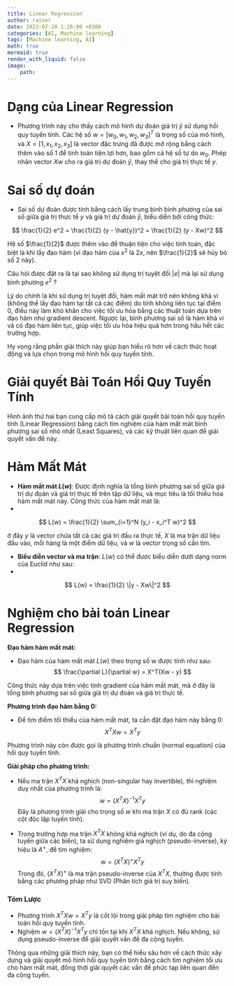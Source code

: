 ```yaml
---
title: Linear Regression
author: rainer
date: 2023-07-28 1:26:00 +0300
categories: [AI, Machine learning]
tags: [Machine learning, AI]
math: true
mermaid: true
render_with_liquid: false
image:
    path: 
---
```




# Dạng của Linear Regression
- Phương trình này cho thấy cách mô hình dự đoán giá trị $\hat{y}$ sử dụng hồi quy tuyến tính. Các hệ số $w = [w_0, w_1, w_2, w_3]^T$ là trọng số của mô hình, và $X = [1, x_1, x_2, x_3]$ là vector đặc trưng đã được mở rộng bằng cách thêm vào số 1 để tính toán tiện lợi hơn, bao gồm cả hệ số tự do $w_0$. Phép nhân vector $Xw$ cho ra giá trị dự đoán $\hat{y}$, thay thế cho giá trị thực tế $y$.

# Sai số dự đoán
- Sai số dự đoán được tính bằng cách lấy trung bình bình phương của sai số giữa giá trị thực tế $y$ và giá trị dự đoán $\hat{y}$, biểu diễn bởi công thức:

$$
  \frac{1}{2} e^2 = \frac{1}{2} (y - \hat{y})^2 = \frac{1}{2} (y - Xw)^2
$$

Hệ số $\frac{1}{2}$ được thêm vào để thuận tiện cho việc tính toán, đặc biệt là khi lấy đạo hàm (vì đạo hàm của $x^2$ là $2x$, nên $\frac{1}{2}$ sẽ hủy bỏ số 2 này).

Câu hỏi được đặt ra là tại sao không sử dụng trị tuyệt đối $|e|$ mà lại sử dụng bình phương $e^2$ ? 

Lý do chính là khi sử dụng trị tuyệt đối, hàm mất mát trở nên không khả vi (không thể lấy đạo hàm tại tất cả các điểm) do tính không liên tục tại điểm 0, điều này làm khó khăn cho việc tối ưu hóa bằng các thuật toán dựa trên đạo hàm như gradient descent. Ngược lại, bình phương sai số là hàm khả vi và có đạo hàm liên tục, giúp việc tối ưu hóa hiệu quả hơn trong hầu hết các trường hợp.

Hy vọng rằng phần giải thích này giúp bạn hiểu rõ hơn về cách thức hoạt động và lựa chọn trong mô hình hồi quy tuyến tính.

# Giải quyết Bài Toán Hồi Quy Tuyến Tính
Hình ảnh thứ hai bạn cung cấp mô tả cách giải quyết bài toán hồi quy tuyến tính (Linear Regression) bằng cách tìm nghiệm của hàm mất mát bình phương sai số nhỏ nhất (Least Squares), và các kỹ thuật liên quan để giải quyết vấn đề này.



# Hàm Mất Mát
- **Hàm mất mát $L(w)$**: Được định nghĩa là tổng bình phương sai số giữa giá trị dự đoán và giá trị thực tế trên tập dữ liệu, và mục tiêu là tối thiểu hóa hàm mất mát này. Công thức của hàm mất mát là:
- 
$$
  L(w) = \frac{1}{2} \sum_{i=1}^N (y_i - x_i^T w)^2
$$

ở đây $y$ là vector chứa tất cả các giá trị đầu ra thực tế, $X$ là ma trận dữ liệu đầu vào, mỗi hàng là một điểm dữ liệu, và $w$ là vector trọng số cần tìm.

- **Biểu diễn vector và ma trận**: $L(w)$ có thể được biểu diễn dưới dạng norm của Euclid như sau:
- 
$$
  L(w) = \frac{1}{2} \|y - Xw\|^2
$$


# Nghiệm cho bài toán Linear Regression

**Đạo hàm hàm mất mát:**
- Đạo hàm của hàm mất mát $L(w)$ theo trọng số $w$ được tính như sau:
$$
  \frac{\partial L}{\partial w} = X^T(Xw - y)
$$

Công thức này dựa trên việc tính gradient của hàm mất mát, mà ở đây là tổng bình phương sai số giữa giá trị dự đoán và giá trị thực tế.

**Phương trình đạo hàm bằng 0:**
- Để tìm điểm tối thiểu của hàm mất mát, ta cần đặt đạo hàm này bằng 0:
$$
  X^TXw = X^Ty
$$

Phương trình này còn được gọi là phương trình chuẩn (normal equation) của hồi quy tuyến tính.

**Giải pháp cho phương trình:**
- Nếu ma trận $X^TX$ khả nghịch (non-singular hay invertible), thì nghiệm duy nhất của phương trình là:
  $$
  w = (X^TX)^{-1}X^Ty
  $$
  Đây là phương trình giải cho trọng số $w$ khi ma trận $X$ có đủ rank (các cột độc lập tuyến tính).

- Trong trường hợp ma trận $X^TX$ không khả nghịch (ví dụ, do đa cộng tuyến giữa các biến), ta sử dụng nghiệm giả nghịch (pseudo-inverse), ký hiệu là $A^+$, để tìm nghiệm:
  $$
  w = (X^TX)^+X^Ty
  $$
  Trong đó, $(X^TX)^+$ là ma trận pseudo-inverse của $X^TX$, thường được tính bằng các phương pháp như SVD (Phân tích giá trị suy biến).

### Tóm Lược
- Phương trình $X^TXw = X^Ty$ là cốt lõi trong giải pháp tìm nghiệm cho bài toán hồi quy tuyến tính.
- Nghiệm $w = (X^TX)^{-1}X^Ty$ chỉ tồn tại khi $X^TX$ khả nghịch. Nếu không, sử dụng pseudo-inverse để giải quyết vấn đề đa cộng tuyến.

Thông qua những giải thích này, bạn có thể hiểu sâu hơn về cách thức xây dựng và giải quyết mô hình hồi quy tuyến tính bằng cách tìm nghiệm tối ưu cho hàm mất mát, đồng thời giải quyết các vấn đề phức tạp liên quan đến đa cộng tuyến.